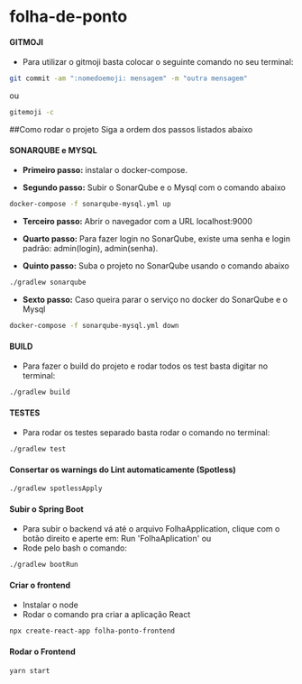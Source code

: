 # folha-de-ponto


#### GITMOJI

* Para utilizar o gitmoji basta colocar o seguinte comando no seu terminal:
```bash
git commit -am ":nomedoemoji: mensagem" -m "outra mensagem"
```
  ou 
```bash
gitemoji -c 
```

##Como rodar o projeto
Siga a ordem dos passos listados abaixo

#### SONARQUBE e MYSQL

* **Primeiro passo:** instalar o docker-compose.

* **Segundo passo:** Subir o SonarQube e o Mysql com o comando abaixo
```bash
docker-compose -f sonarqube-mysql.yml up
```

* **Terceiro passo:** Abrir o navegador com a URL localhost:9000

* **Quarto passo:** Para fazer login no SonarQube, existe uma senha e login padrão: admin(login), admin(senha). 

* **Quinto passo:** Suba o projeto no SonarQube usando o comando abaixo
```bash
./gradlew sonarqube
```


* **Sexto passo:** Caso queira parar o serviço no docker do SonarQube e o Mysql
```bash
docker-compose -f sonarqube-mysql.yml down
```

#### BUILD
* Para fazer o build do projeto e rodar todos os test basta digitar no terminal:
```bash
./gradlew build
```

#### TESTES
* Para rodar os testes separado basta rodar o comando no terminal:
```bash
./gradlew test
```
#### Consertar os warnings do Lint automaticamente (Spotless)
```bash
./gradlew spotlessApply
```

#### Subir o Spring Boot
* Para subir o backend vá até o arquivo FolhaApplication, clique com o botão direito e aperte em:
Run 'FolhaAplication'
ou
* Rode pelo bash o comando:
```bash
./gradlew bootRun
```

#### Criar o frontend
* Instalar o node
* Rodar o comando pra criar a aplicação React

```bash
npx create-react-app folha-ponto-frontend
```

#### Rodar o Frontend
```bash
yarn start
```

